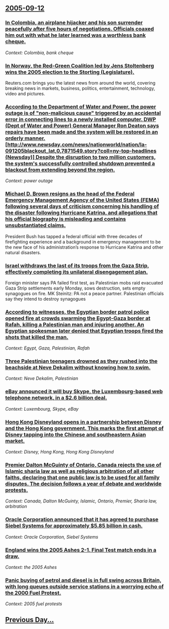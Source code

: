 ## [2005-09-12](/news/2005/09/12/index.md)

### [ In Colombia, an airplane hijacker and his son surrender peacefully after five hours of negotiations. Officials coaxed him out with what he later learned was a worthless bank cheque. ](/news/2005/09/12/in-colombia-an-airplane-hijacker-and-his-son-surrender-peacefully-after-five-hours-of-negotiations-officials-coaxed-him-out-with-what-he.md)
_Context: Colombia, bank cheque_

### [ In Norway, the Red-Green Coalition led by Jens Stoltenberg wins the 2005 election to the Storting (Legislature). ](/news/2005/09/12/in-norway-the-red-green-coalition-led-by-jens-stoltenberg-wins-the-2005-election-to-the-storting-legislature.md)
Reuters.com brings you the latest news from around the world, covering breaking news in markets, business, politics, entertainment, technology, video and pictures.

### [ According to the Department of Water and Power, the power outage is of "non-malicious cause" triggered by an accidental error in connecting lines to a newly installed computer. DWP (Dept of Water and Power) General Manager Ron Deaton says repairs have been made and the system will be restored in an orderly manner. [http://www.newsday.com/news/nationworld/nation/la-091205blackout_lat,0,7871549.story?coll=ny-top-headlines (Newsday)] Despite the disruption to two million customers, the system's successfully controlled shutdown prevented a blackout from extending beyond the region. ](/news/2005/09/12/according-to-the-department-of-water-and-power-the-power-outage-is-of-non-malicious-cause-triggered-by-an-accidental-error-in-connecting.md)
_Context: power outage_

### [ Michael D. Brown resigns as the head of the Federal Emergency Management Agency of the United States (FEMA) following several days of criticism concerning his handling of the disaster following Hurricane Katrina, and allegations that his official biography is misleading and contains unsubstantiated claims. ](/news/2005/09/12/michael-d-brown-resigns-as-the-head-of-the-federal-emergency-management-agency-of-the-united-states-fema-following-several-days-of-criti.md)
President Bush has tapped a federal official with three decades of firefighting experience and a background in emergency management to be the new face of his administration&#8217;s response to Hurricane Katrina and other natural disasters.

### [ Israel withdraws the last of its troops from the Gaza Strip, effectively completing its unilateral disengagement plan. ](/news/2005/09/12/israel-withdraws-the-last-of-its-troops-from-the-gaza-strip-effectively-completing-its-unilateral-disengagement-plan.md)
Foreign minister says PA failed first test, as Palestinian mobs raid evacuated Gaza Strip settlements early Monday, sows destruction, sets empty synagogues on fire. MK Steinitz: PA not a peace partner. Palestinian officials say they intend to destroy synagogues

### [ According to witnesses, the Egyptian border patrol police opened fire at crowds swarming the Egypt-Gaza border at Rafah, killing a Palestinian man and injuring another. An Egyptian spokesman later denied that Egyptian troops fired the shots that killed the man. ](/news/2005/09/12/according-to-witnesses-the-egyptian-border-patrol-police-opened-fire-at-crowds-swarming-the-egypt-gaza-border-at-rafah-killing-a-palestin.md)
_Context: Egypt, Gaza, Palestinian, Rafah_

### [ Three Palestinian teenagers drowned as they rushed into the beachside at Neve Dekalim without knowing how to swim. ](/news/2005/09/12/three-palestinian-teenagers-drowned-as-they-rushed-into-the-beachside-at-neve-dekalim-without-knowing-how-to-swim.md)
_Context: Neve Dekalim, Palestinian_

### [ eBay announced it will buy Skype, the Luxembourg-based web telephone network, in a $2.6 billion deal. ](/news/2005/09/12/ebay-announced-it-will-buy-skype-the-luxembourg-based-web-telephone-network-in-a-2-6-billion-deal.md)
_Context: Luxembourg, Skype, eBay_

### [ Hong Kong Disneyland opens in a partnership between Disney and the Hong Kong government. This marks the first attempt of Disney tapping into the Chinese and southeastern Asian market. ](/news/2005/09/12/hong-kong-disneyland-opens-in-a-partnership-between-disney-and-the-hong-kong-government-this-marks-the-first-attempt-of-disney-tapping-int.md)
_Context: Disney, Hong Kong, Hong Kong Disneyland_

### [ Premier Dalton McGuinty of Ontario, Canada rejects the use of Islamic sharia law as well as religious arbitration of all other faiths, declaring that one public law is to be used for all family disputes. The decision follows a year of debate and worldwide protests. ](/news/2005/09/12/premier-dalton-mcguinty-of-ontario-canada-rejects-the-use-of-islamic-sharia-law-as-well-as-religious-arbitration-of-all-other-faiths-decl.md)
_Context: Canada, Dalton McGuinty, Islamic, Ontario, Premier, Sharia law, arbitration_

### [ Oracle Corporation announced that it has agreed to purchase Siebel Systems for approximately $5.85 billion in cash. ](/news/2005/09/12/oracle-corporation-announced-that-it-has-agreed-to-purchase-siebel-systems-for-approximately-5-85-billion-in-cash.md)
_Context: Oracle Corporation, Siebel Systems_

### [ England wins the 2005 Ashes 2-1. Final Test match ends in a draw. ](/news/2005/09/12/england-wins-the-2005-ashes-2-1-final-test-match-ends-in-a-draw.md)
_Context: the 2005 Ashes_

### [ Panic buying of petrol and diesel is in full swing across Britain, with long queues outside service stations in a worrying echo of the 2000 Fuel Protest. ](/news/2005/09/12/panic-buying-of-petrol-and-diesel-is-in-full-swing-across-britain-with-long-queues-outside-service-stations-in-a-worrying-echo-of-the-2000.md)
_Context: 2005 fuel protests_

## [Previous Day...](/news/2005/09/11/index.md)

